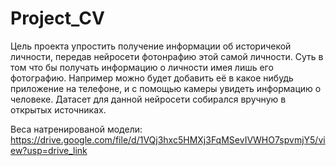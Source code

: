 # Project_CV

Цель проекта упростить получение информации об историчекой личности, передав нейросети фотонрафию этой самой личности.
Суть в том что бы получать информацию о личности имея лишь его фотографию. Например можно будет добавить её в какое нибудь приложение на телефоне, и с помощью камеры увидеть информацию о человеке.
Датасет для данной нейросети собирался вручную в открытых источниках. 

Веса натренированой модели: https://drive.google.com/file/d/1VQj3hxc5HMXj3FqMSevIVWHO7spvmjY5/view?usp=drive_link

